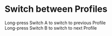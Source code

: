 # Switch between Profiles

Long-press Switch A to switch to previous Profile
<br>
Long-press Switch B to switch to next Profile



